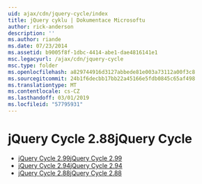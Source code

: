 ```yaml
---
uid: ajax/cdn/jquery-cycle/index
title: jQuery cyklu | Dokumentace Microsoftu
author: rick-anderson
description: ''
ms.author: riande
ms.date: 07/23/2014
ms.assetid: b9005f8f-1dbc-4414-abe1-dae4816141e1
msc.legacyurl: /ajax/cdn/jquery-cycle
msc.type: folder
ms.openlocfilehash: a829744916d3127abbede81e003a73112a00f3c8
ms.sourcegitcommit: 24b1f6decbb17bb22a45166e5fdb0845c65af498
ms.translationtype: MT
ms.contentlocale: cs-CZ
ms.lasthandoff: 03/01/2019
ms.locfileid: "57795931"
---
```

<a name="jquery-cycle"></a><span data-ttu-id="06ba6-102">jQuery Cycle 2.88</span><span class="sxs-lookup"><span data-stu-id="06ba6-102">jQuery Cycle</span></span>
====================
- [<span data-ttu-id="06ba6-103">jQuery Cycle 2.99</span><span class="sxs-lookup"><span data-stu-id="06ba6-103">jQuery Cycle 2.99</span></span>](cdnjquerycycle299.md)
- [<span data-ttu-id="06ba6-104">jQuery Cycle 2.94</span><span class="sxs-lookup"><span data-stu-id="06ba6-104">jQuery Cycle 2.94</span></span>](cdnjquerycycle294.md)
- [<span data-ttu-id="06ba6-105">jQuery Cycle 2.88</span><span class="sxs-lookup"><span data-stu-id="06ba6-105">jQuery Cycle 2.88</span></span>](cdnjquerycycle288.md)
